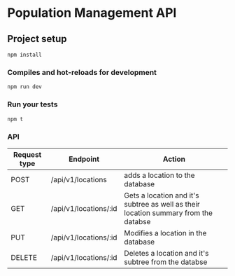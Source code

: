 # Population Management API

## Project setup
```
npm install
```

### Compiles and hot-reloads for development
```
npm run dev
```

### Run your tests
```
npm t
```

### API



Request type | Endpoint                 | Action
-------------|--------------------------|--------------------------------------------------
POST         | /api/v1/locations        | adds a location to the database
GET	         | /api/v1/locations/:id    | Gets a location and it's subtree as well as their location summary from the databse
PUT	         | /api/v1/locations/:id    | Modifies a location in the database
DELETE	         | /api/v1/locations/:id    | Deletes a location and it's subtree from the databse

